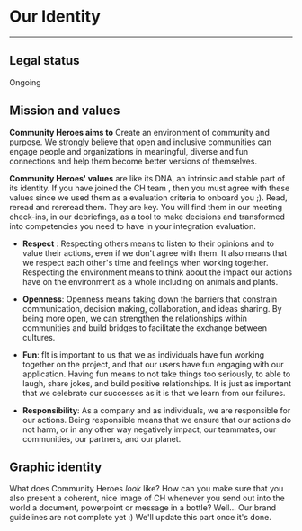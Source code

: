 # Our Identity
------------------------------------------------------------------------------------------------------------------------------

## Legal status[](#legal-status)
Ongoing

## Mission and values[](#mission-and-values)

**Community Heroes aims to** Create an environment of community and purpose. We strongly believe that open and inclusive communities can engage people and organizations in meaningful, diverse and fun connections and help them become better versions of themselves.

**Community Heroes' values** are like its DNA, an intrinsic and stable part of its identity. If you have joined the CH team , then you must agree with these values since we used them as a evaluation criteria to onboard you ;). Read, reread and rereread them. They are key. You will find them in our meeting check-ins, in our debriefings, as a tool to make decisions and transformed into competencies you need to have in your integration evaluation.

-   **Respect** : Respecting others means to listen to their opinions and to value their actions, even if we don't agree with them. It also means that we respect each other's time and feelings when working together. Respecting the environment means to think about the impact our actions have on the environment as a whole including on animals and plants.

-   **Openness**: Openness means taking down the barriers that constrain communication, decision making, collaboration, and ideas sharing. By being more open, we can strengthen the relationships within communities and build bridges to facilitate the exchange between cultures.

-   **Fun**: fIt is important to us that we as individuals have fun working together on the project, and that our users have fun engaging with our application. Having fun means to not take things too seriously, to able to laugh, share jokes, and build positive relationships. It is just as important that we celebrate our successes as it is that we learn from our failures.

-   **Responsibility**: As a company and as individuals, we are responsible for our actions. Being responsible means that we ensure that our actions do not harm, or in any other way negatively impact, our teammates, our communities, our partners, and our planet.

## Graphic identity[](#graphic-identity)
What does Community Heroes *look* like? How can you make sure that you also present a coherent, nice image of CH whenever you send out into the world a document, powerpoint or message in a bottle? Well... Our brand guidelines are not complete yet :) We'll update this part once it's done.